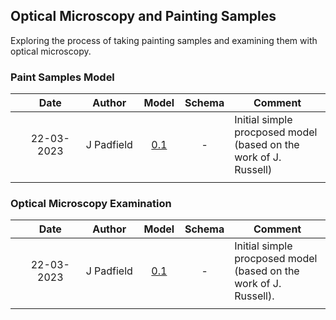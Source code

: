 ## Optical Microscopy and Painting Samples
Exploring the process of taking painting samples and examining them with optical microscopy. 

### Paint Samples Model

| | Date  | Author | Model | Schema | Comment |
| :-----------: | :-----------: | :-----------: | :-----------: | :-----------: | ----------- |
| | 22-03-2023 | J Padfield | [0.1](https://national-gallery.github.io/dynamic-modelling/?url=https://raw.githubusercontent.com/E-RIHS/hs-interoperability/main/Technique/Optical%20Microscopy/Paint%20Sampling%20Model%20-%20V0.1.tsv) | - | Initial simple procposed model (based on the work of J. Russell) |
| | <img width=325 /> |<img width=175 /> | <img width=60 /> | <img width=60 /> | <img width=500 /> |


### Optical Microscopy Examination

| | Date  | Author | Model | Schema | Comment |
| :-----------: | :-----------: | :-----------: | :-----------: | :-----------: | ----------- |
| | 22-03-2023 | J Padfield | [0.1](https://national-gallery.github.io/dynamic-modelling/?url=https://raw.githubusercontent.com/E-RIHS/hs-interoperability/main/Technique/Optical%20Microscopy/Imaging%20Paint%20Sample%20Model%20-%20V0.1.tsv) | - | Initial simple procposed model (based on the work of J. Russell). |
| | <img width=325 /> |<img width=175 /> | <img width=60 /> | <img width=60 /> | <img width=500 /> |
